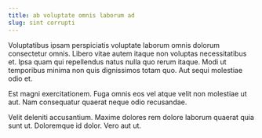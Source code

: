 ```yaml
---
title: ab voluptate omnis laborum ad
slug: sint corrupti
---
```


Voluptatibus ipsam perspiciatis voluptate laborum omnis dolorum consectetur omnis. Libero vitae autem itaque non voluptas necessitatibus et. Ipsa quam qui repellendus natus nulla quo rerum itaque. Modi ut temporibus minima non quis dignissimos totam quo. Aut sequi molestiae odio et.

Est magni exercitationem. Fuga omnis eos vel atque velit non molestiae ut aut. Nam consequatur quaerat neque odio recusandae.

Velit deleniti accusantium. Maxime dolores rem dolore laborum quaerat quia sunt ut. Doloremque id dolor. Vero aut ut.
